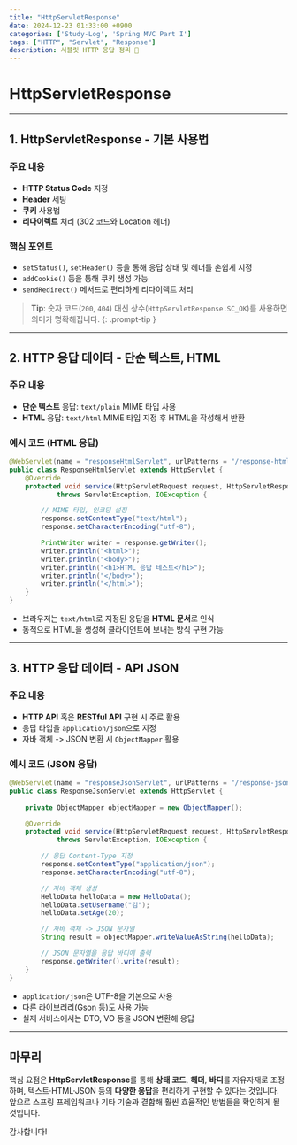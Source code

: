 ```yaml
---
title: "HttpServletResponse"
date: 2024-12-23 01:33:00 +0900
categories: ['Study-Log', 'Spring MVC Part I']
tags: ["HTTP", "Servlet", "Response"]
description: 서블릿 HTTP 응답 정리 📌
---
```


# HttpServletResponse

---

## 1. HttpServletResponse - 기본 사용법

### 주요 내용
- **HTTP Status Code** 지정  
- **Header** 세팅  
- **쿠키** 사용법  
- **리다이렉트** 처리 (302 코드와 Location 헤더)  

### 핵심 포인트
- `setStatus()`, `setHeader()` 등을 통해 응답 상태 및 헤더를 손쉽게 지정  
- `addCookie()` 등을 통해 쿠키 생성 가능  
- `sendRedirect()` 메서드로 편리하게 리다이렉트 처리  

> **Tip**: 숫자 코드(`200`, `404`) 대신 상수(`HttpServletResponse.SC_OK`)를 사용하면 의미가 명확해집니다.
{: .prompt-tip }

---

## 2. HTTP 응답 데이터 - 단순 텍스트, HTML

### 주요 내용
- **단순 텍스트** 응답: `text/plain` MIME 타입 사용  
- **HTML** 응답: `text/html` MIME 타입 지정 후 HTML을 작성해서 반환  

### 예시 코드 (HTML 응답)

```java
@WebServlet(name = "responseHtmlServlet", urlPatterns = "/response-html")
public class ResponseHtmlServlet extends HttpServlet {
    @Override
    protected void service(HttpServletRequest request, HttpServletResponse response)
            throws ServletException, IOException {

        // MIME 타입, 인코딩 설정
        response.setContentType("text/html");
        response.setCharacterEncoding("utf-8");

        PrintWriter writer = response.getWriter();
        writer.println("<html>");
        writer.println("<body>");
        writer.println("<h1>HTML 응답 테스트</h1>");
        writer.println("</body>");
        writer.println("</html>");
    }
}
```

- 브라우저는 `text/html`로 지정된 응답을 **HTML 문서**로 인식  
- 동적으로 HTML을 생성해 클라이언트에 보내는 방식 구현 가능  

---

## 3. HTTP 응답 데이터 - API JSON

### 주요 내용
- **HTTP API** 혹은 **RESTful API** 구현 시 주로 활용  
- 응답 타입을 `application/json`으로 지정  
- 자바 객체 -> JSON 변환 시 `ObjectMapper` 활용  

### 예시 코드 (JSON 응답)

```java
@WebServlet(name = "responseJsonServlet", urlPatterns = "/response-json")
public class ResponseJsonServlet extends HttpServlet {
    
    private ObjectMapper objectMapper = new ObjectMapper();

    @Override
    protected void service(HttpServletRequest request, HttpServletResponse response)
            throws ServletException, IOException {

        // 응답 Content-Type 지정
        response.setContentType("application/json");
        response.setCharacterEncoding("utf-8");

        // 자바 객체 생성
        HelloData helloData = new HelloData();
        helloData.setUsername("김");
        helloData.setAge(20);

        // 자바 객체 -> JSON 문자열
        String result = objectMapper.writeValueAsString(helloData);

        // JSON 문자열을 응답 바디에 출력
        response.getWriter().write(result);
    }
}
```

- `application/json`은 UTF-8을 기본으로 사용  
- 다른 라이브러리(Gson 등)도 사용 가능  
- 실제 서비스에서는 DTO, VO 등을 JSON 변환해 응답  

---

## 마무리

핵심 요점은 **HttpServletResponse**를 통해 **상태 코드**, **헤더**, **바디**를 자유자재로 조정하며, 텍스트·HTML·JSON 등의 **다양한 응답**을 편리하게 구현할 수 있다는 것입니다.  
앞으로 스프링 프레임워크나 기타 기술과 결합해 훨씬 효율적인 방법들을 확인하게 될 것입니다. 

감사합니다!
